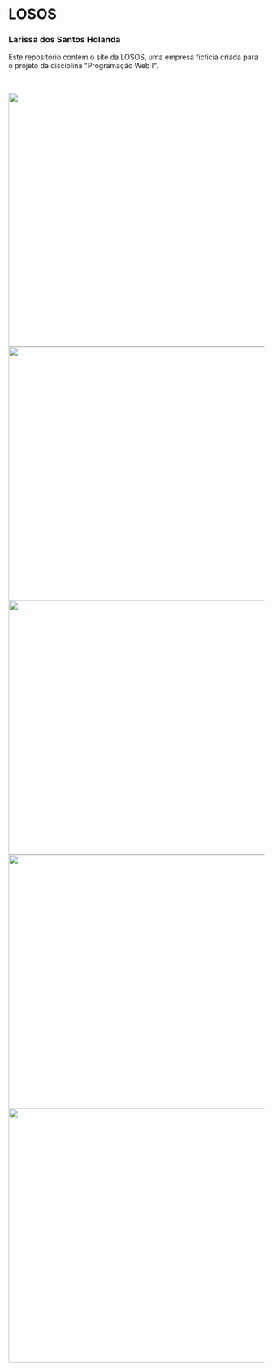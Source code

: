 <h1>LOSOS</h1>
<h3>Larissa dos Santos Holanda</h2>
<p>Este repositório contém o site da LOSOS, uma empresa ficticia criada para o projeto da disciplina "Programação Web I".</p><br>

<img src="https://github.com/larissahol/Losos_Arquitetura/blob/main/losos-images/inicio.png"  height= "500px" width="1100px"/><br>
<img src="https://github.com/larissahol/Losos_Arquitetura/blob/main/losos-images/contato.png"  height= "500px" width="1100px"/><br>
<img src="https://github.com/larissahol/Losos_Arquitetura/blob/main/losos-images/projetos.png"  height= "500px" width="1100px"/><br>
<img src="https://github.com/larissahol/Losos_Arquitetura/blob/main/losos-images/projeto.png"  height= "500px" width="1100px"/><br>
<img src="https://github.com/larissahol/Losos_Arquitetura/blob/main/losos-images/historia.png"  height= "500px" width="1100px"/><br>
